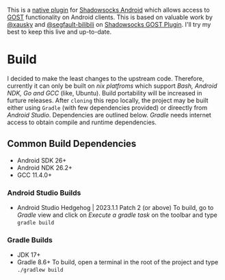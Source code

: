 This is a [native plugin](https://github.com/shadowsocks/shadowsocks-android/blob/master/plugin/doc.md) for [Shadowsocks Android](https://github.com/shadowsocks/shadowsocks-android) which allows access to [GOST](https://github.com/go-gost/gost) functionality on Android clients.
This is based on valuable work by [@xausky](https://github.com/xausky) and [@segfault-bilibili](https://github.com/segfault-bilibili) on [Shadowsocks GOST Plugin](https://github.com/segfault-bilibili/ShadowsocksGostPlugin).
I'll try my best to keep this live and up-to-date.

# Build
I decided to make the least changes to the upstream code. Therefore, currently it can only be built on *nix platfroms* which support *Bash, Android NDK, Go and GCC* (like, Ubuntu). Build portability will be increased in furture releases.
After `cloning` this repo locally, the project may be built either using `Gradle` (with few dependencies provided) or direectly from *Android Studio*.
Dependencies are outlined below. *Gradle* needs internet access to obtain compile and runtime dependencies.
## Common Build Dependencies
- Android SDK 26+
- Android NDK 26.2+
- GCC 11.4.0+
### Android Studio Builds
- Android Studio Hedgehog | 2023.1.1 Patch 2 (or above)
To build, go to *Gradle* view and click on *Execute a gradle task* on the toolbar and type `gradle build`
### Gradle Builds
- JDK 17+ 
- Gradle 8.6+
To build, open a terminal in the root of the project and type `./gradlew build`